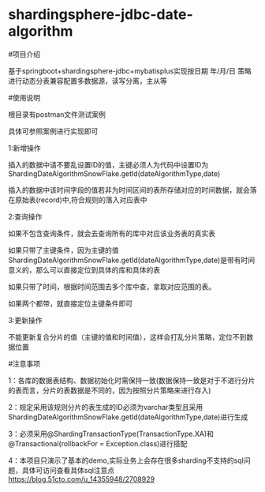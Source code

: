 # shardingsphere-jdbc-date-algorithm

#项目介绍

基于springboot+shardingsphere-jdbc+mybatisplus实现按日期 年/月/日 策略进行动态分表兼容配置多数据源，读写分离，主从等


#使用说明

根目录有postman文件测试案例

具体可参照案例进行实现即可


1:新增操作

插入的数据中请不要乱设置ID的值，主键必须人为代码中设置ID为ShardingDateAlgorithmSnowFlake.getId(dateAlgorithmType,date)

插入的数据中该时间字段的值若非为时间区间的表所存储对应的时间数据，就会落在原始表(record)中,符合规则的落入对应表中



2:查询操作

如果不包含查询条件，就会去查询所有的库中对应该业务表的真实表

如果只带了主键条件，因为主键的值ShardingDateAlgorithmSnowFlake.getId(dateAlgorithmType,date)是带有时间意义的，那么可以直接定位到具体的库和具体的表

如果只带了时间，根据时间范围去多个库中查，拿取对应范围的表。

如果两个都带，就直接定位主键条件即可


3:更新操作

不能更新复合分片的值（主键的值和时间值），这样会打乱分片策略，定位不到数据位置



#注意事项

1：各库的数据表结构、数据初始化时需保持一致(数据保持一致是对于不进行分片的表而言，分片的表数据是不同的，因为按照分片策略来进行存入)

2：规定采用该规则分片的表生成的ID必须为varchar类型且采用ShardingDateAlgorithmSnowFlake.getId(dateAlgorithmType,date)进行生成

3：必须采用@ShardingTransactionType(TransactionType.XA)和@Transactional(rollbackFor = Exception.class)进行搭配

4：本项目只演示了基本的demo,实际业务上会存在很多sharding不支持的sql问题，具体可访问查看具体sql注意点 https://blog.51cto.com/u_14355948/2708929